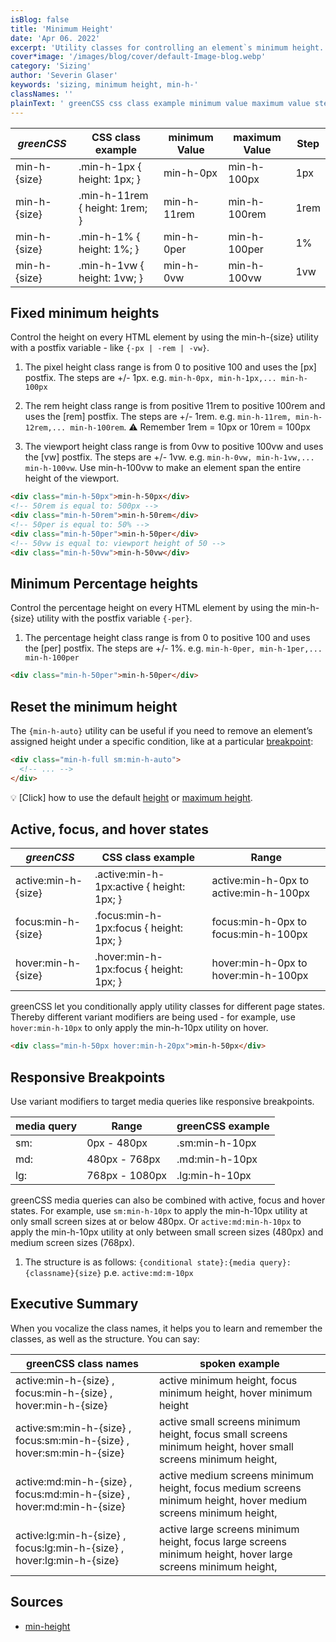 ```yaml
---
isBlog: false
title: 'Minimum Height'
date: 'Apr 06. 2022'
excerpt: 'Utility classes for controlling an element`s minimum height.'
cover*image: '/images/blog/cover/default-Image-blog.webp'
category: 'Sizing'
author: 'Severin Glaser'
keywords: 'sizing, minimum height, min-h-'
classNames: ''
plainText: ' greenCSS css class example minimum value maximum value step min-h size min-h-1px height: 1px; min-h-0px min-h-100px 1px min-h size min-h-11rem height: 1rem; min-h-11rem min-h-100rem 1rem min-h size min-h-1% height: 1%; min-h-0per min-h-100per 1% min-h size min-h-1vw height: 1vw; min-h-0vw min-h-100vw 1vw fixed minimum heights control the height on every html element by using the min-h size utility with a postfix variable like ` -px -rem -vw ` 1 the pixel height class range is from 0 to positive 100 and uses the px postfix the steps are + 1px e g `min-h-0px min-h-1px min-h-100px` 2 the rem height class range is from positive 11rem to positive 100rem and uses the rem postfix the steps are + 1rem e g `min-h-11rem min-h-12rem min-h-100rem` ⚠️ remember 1rem = 10px or 10rem = 100px 3 the viewport height class range is from 0vw to positive 100vw and uses the vw postfix the steps are + 1vw e g `min-h-0vw min-h-1vw min-h-100vw` use min-h-100vw to make an element span the entire height of the viewport  minimum percentage heights control the percentage height on every html element by using the min-h size utility with the postfix variable ` -per ` 1 the percentage height class range is from 0 to positive 100 and uses the per postfix the steps are + 1% e g `min-h-0per min-h-1per min-h-100per`  reset the minimum height the ` min-h-auto ` utility can be useful if you need to remove an element’s assigned height under a specific condition like at a particular breakpoint blog responsive-greenCSS-breakpoints :  💡 click how to use the default height docs sizing-height or maximum height docs sizing-maximum-height active focus and hover states greenCSS css class example range active:min-h size active :min-h-1px:active height: 1px; active:min-h-0px to active:min-h-100px focus:min-h size focus :min-h-1px:focus height: 1px; focus:min-h-0px to focus:min-h-100px hover:min-h size hover :min-h-1px:focus height: 1px; hover:min-h-0px to hover:min-h-100px greenCSS let you conditionally apply utility classes for different page states thereby different variant modifiers are being used for example use `hover:min-h-10px` to only apply the min-h-10px utility on hover  responsive breakpoints use variant modifiers to target media queries like responsive breakpoints media query range greenCSS example sm: 0px 480px sm:min-h-10px md: 480px 768px md:min-h-10px lg: 768px 1080px lg:min-h-10px greenCSS media queries can also be combined with active focus and hover states for example use `sm:min-h-10px` to apply the min-h-10px utility at only small screen sizes at or below 480px or `active:md:min-h-10px` to apply the min-h-10px utility at only between small screen sizes 480px and medium screen sizes 768px 1 the structure is as follows: ` conditional state : media query : classname size ` p e `active:md:m-10px` executive summary when you vocalize the class names it helps you to learn and remember the classes as well as the structure you can say: greenCSS class names spoken example active:min-h size focus:min-h size hover:min-h size active minimum height focus minimum height hover minimum height active:sm:min-h size focus:sm:min-h size hover:sm:min-h size active small screens minimum height focus small screens minimum height hover small screens minimum height active:md:min-h size focus:md:min-h size hover:md:min-h size active medium screens minimum height focus medium screens minimum height hover medium screens minimum height active:lg:min-h size focus:lg:min-h size hover:lg:min-h size active large screens minimum height focus large screens minimum height hover large screens minimum height sources min-height https: developer mozilla org en-us docs web css min-height '
---
```


| _greenCSS_   | CSS class example              | minimum Value | maximum Value | Step |
| ------------ | ------------------------------ | ------------- | ------------- | ---- |
| min-h-{size} | .min-h-1px { height: 1px; }    | min-h-0px     | min-h-100px   | 1px  |
| min-h-{size} | .min-h-11rem { height: 1rem; } | min-h-11rem   | min-h-100rem  | 1rem |
| min-h-{size} | .min-h-1% { height: 1%; }      | min-h-0per    | min-h-100per  | 1%   |
| min-h-{size} | .min-h-1vw { height: 1vw; }    | min-h-0vw     | min-h-100vw   | 1vw  |

## Fixed minimum heights

Control the height on every HTML element by using the min-h-{size} utility with a postfix variable - like `{-px | -rem | -vw}`.

1. The pixel height class range is from 0 to positive 100 and uses the [px] postfix. The steps are +/- 1px. e.g. `min-h-0px, min-h-1px,... min-h-100px`

2. The rem height class range is from positive 11rem to positive 100rem and uses the [rem] postfix. The steps are +/- 1rem. e.g. `min-h-11rem, min-h-12rem,... min-h-100rem`. ⚠️ Remember 1rem = 10px or 10rem = 100px

3. The viewport height class range is from 0vw to positive 100vw and uses the [vw] postfix. The steps are +/- 1vw. e.g. `min-h-0vw, min-h-1vw,... min-h-100vw`. Use min-h-100vw to make an element span the entire height of the viewport.

```html
<div class="min-h-50px">min-h-50px</div>
<!-- 50rem is equal to: 500px -->
<div class="min-h-50rem">min-h-50rem</div>
<!-- 50per is equal to: 50% -->
<div class="min-h-50per">min-h-50per</div>
<!-- 50vw is equal to: viewport height of 50 -->
<div class="min-h-50vw">min-h-50vw</div>
```

## Minimum Percentage heights

Control the percentage height on every HTML element by using the min-h-{size} utility with the postfix variable `{-per}`.

1. The percentage height class range is from 0 to positive 100 and uses the [per] postfix. The steps are +/- 1%. e.g. `min-h-0per, min-h-1per,... min-h-100per`

```html
<div class="min-h-50per">min-h-50per</div>
```

## Reset the minimum height

The `{min-h-auto}` utility can be useful if you need to remove an element’s assigned height under a specific condition, like at a particular [breakpoint](/blog/responsive-greenCSS-breakpoints):

```html
<div class="min-h-full sm:min-h-auto">
  <!-- ... -->
</div>
```

💡 [Click] how to use the default [height](/docs/sizing-height) or [maximum height](/docs/sizing-maximum-height).

## Active, focus, and hover states

| _greenCSS_          | CSS class example                          | Range                                  |
| ------------------- | ------------------------------------------ | -------------------------------------- |
| active:min-h-{size} | .active\:min-h-1px:active { height: 1px; } | active:min-h-0px to active:min-h-100px |
| focus:min-h-{size}  | .focus\:min-h-1px:focus { height: 1px; }   | focus:min-h-0px to focus:min-h-100px   |
| hover:min-h-{size}  | .hover\:min-h-1px:focus { height: 1px; }   | hover:min-h-0px to hover:min-h-100px   |

greenCSS let you conditionally apply utility classes for different page states. Thereby different variant modifiers are being used - for example, use `hover:min-h-10px` to only apply the min-h-10px utility on hover.

```html
<div class="min-h-50px hover:min-h-20px">min-h-50px</div>
```

## Responsive Breakpoints

Use variant modifiers to target media queries like responsive breakpoints.

| media query | Range          | greenCSS example |
| ----------- | -------------- | ---------------- |
| sm:         | 0px - 480px    | .sm:min-h-10px   |
| md:         | 480px - 768px  | .md:min-h-10px   |
| lg:         | 768px - 1080px | .lg:min-h-10px   |

greenCSS media queries can also be combined with active, focus and hover states. For example, use `sm:min-h-10px` to apply the min-h-10px utility at only small screen sizes at or below 480px. Or `active:md:min-h-10px` to apply the min-h-10px utility at only between small screen sizes (480px) and medium screen sizes (768px).

1. The structure is as follows: `{conditional state}:{media query}:{classname}{size}` p.e. `active:md:m-10px`

## Executive Summary

When you vocalize the class names, it helps you to learn and remember the classes, as well as the structure. You can say:

| greenCSS class names                                                   | spoken example                                                                                                  |
| ---------------------------------------------------------------------- | --------------------------------------------------------------------------------------------------------------- |
| active:min-h-{size} , focus:min-h-{size} , hover:min-h-{size}          | active minimum height, focus minimum height, hover minimum height                                               |
| active:sm:min-h-{size} , focus:sm:min-h-{size} , hover:sm:min-h-{size} | active small screens minimum height, focus small screens minimum height, hover small screens minimum height,    |
| active:md:min-h-{size} , focus:md:min-h-{size} , hover:md:min-h-{size} | active medium screens minimum height, focus medium screens minimum height, hover medium screens minimum height, |
| active:lg:min-h-{size} , focus:lg:min-h-{size} , hover:lg:min-h-{size} | active large screens minimum height, focus large screens minimum height, hover large screens minimum height,    |

## Sources

- [min-height](https://developer.mozilla.org/en-US/docs/Web/CSS/min-height)
